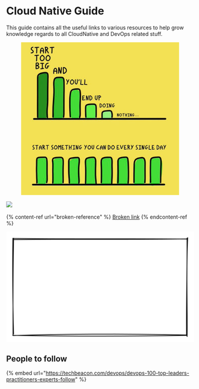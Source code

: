# Cloud Native Guide

This guide contains all the useful links to various resources to help grow knowledge regards to all CloudNative and DevOps related stuff.

<figure><img src=".gitbook/assets/image (2) (2).png" alt=""><figcaption></figcaption></figure>



![](.gitbook/assets/0\_2jC5-BIaLSHDlFHo.png)

{% content-ref url="broken-reference" %}
[Broken link](broken-reference)
{% endcontent-ref %}

<img src=".gitbook/assets/file.drawing.svg" alt="" class="gitbook-drawing">

## People to follow

{% embed url="https://techbeacon.com/devops/devops-100-top-leaders-practitioners-experts-follow" %}
